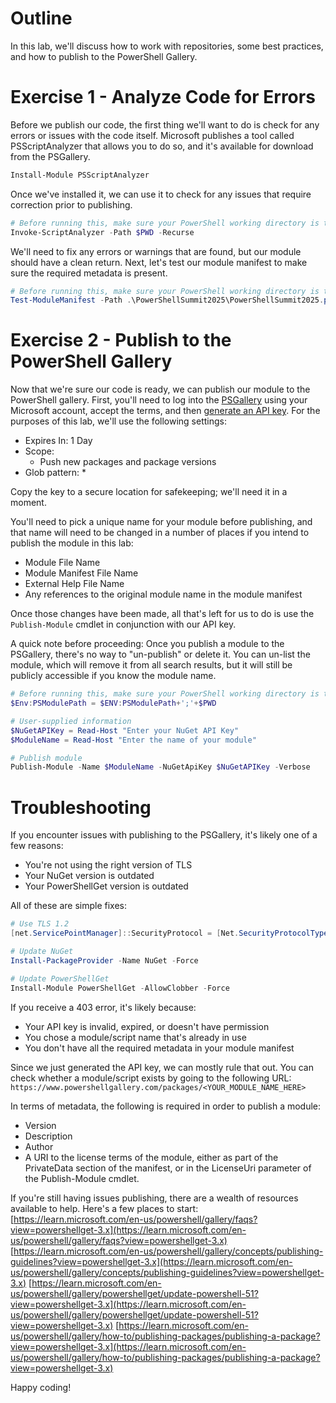 # Outline
In this lab, we'll discuss how to work with repositories, some best practices, and how to publish to the PowerShell Gallery.

# Exercise 1 - Analyze Code for Errors
Before we publish our code, the first thing we'll want to do is check for any errors or issues with the code itself. Microsoft publishes a tool called PSScriptAnalyzer that allows you to do so, and it's available for download from the PSGallery.
```powershell
Install-Module PSScriptAnalyzer
```

Once we've installed it, we can use it to check for any issues that require correction prior to publishing.
```powershell
# Before running this, make sure your PowerShell working directory is the same folder as the file you're currently reading!
Invoke-ScriptAnalyzer -Path $PWD -Recurse
```

We'll need to fix any errors or warnings that are found, but our module should have a clean return. Next, let's test our module manifest to make sure the required metadata is present.
```powershell
# Before running this, make sure your PowerShell working directory is the same folder as the file you're currently reading!
Test-ModuleManifest -Path .\PowerShellSummit2025\PowerShellSummit2025.psd1
```

# Exercise 2 - Publish to the PowerShell Gallery
Now that we're sure our code is ready, we can publish our module to the PowerShell gallery. First, you'll need to log into the [PSGallery](https://www.powershellgallery.com) using your Microsoft account, accept the terms, and then [generate an API key](https://learn.microsoft.com/en-us/powershell/gallery/how-to/managing-profile/creating-apikeys?view=powershellget-3.x). For the purposes of this lab, we'll use the following settings:
- Expires In: 1 Day
- Scope:
  - Push new packages and package versions
- Glob pattern: *

Copy the key to a secure location for safekeeping; we'll need it in a moment.

You'll need to pick a unique name for your module before publishing, and that name will need to be changed in a number of places if you intend to publish the module in this lab:
- Module File Name
- Module Manifest File Name
- External Help File Name
- Any references to the original module name in the module manifest

Once those changes have been made, all that's left for us to do is use the `Publish-Module` cmdlet in conjunction with our API key.

A quick note before proceeding: Once you publish a module to the PSGallery, there's no way to "un-publish" or delete it. You can un-list the module, which will remove it from all search results, but it will still be publicly accessible if you know the module name.
```powershell
# Before running this, make sure your PowerShell working directory is the same folder as the file you're currently reading!
$Env:PSModulePath = $ENV:PSModulePath+';'+$PWD

# User-supplied information
$NuGetAPIKey = Read-Host "Enter your NuGet API Key"
$ModuleName = Read-Host "Enter the name of your module"

# Publish module
Publish-Module -Name $ModuleName -NuGetApiKey $NuGetAPIKey -Verbose
```

# Troubleshooting

If you encounter issues with publishing to the PSGallery, it's likely one of a few reasons:
- You're not using the right version of TLS
- Your NuGet version is outdated
- Your PowerShellGet version is outdated

All of these are simple fixes:
```powershell
# Use TLS 1.2
[net.ServicePointManager]::SecurityProtocol = [Net.SecurityProtocolType]::Tls12

# Update NuGet
Install-PackageProvider -Name NuGet -Force

# Update PowerShellGet
Install-Module PowerShellGet -AllowClobber -Force
```

If you receive a 403 error, it's likely because:
- Your API key is invalid, expired, or doesn't have permission
- You chose a module/script name that's already in use
- You don't have all the required metadata in your module manifest

Since we just generated the API key, we can mostly rule that out. You can check whether a module/script exists by going to the following URL: `https://www.powershellgallery.com/packages/<YOUR_MODULE_NAME_HERE>`

In terms of metadata, the following is required in order to publish a module:
- Version
- Description
- Author
- A URI to the license terms of the module, either as part of the PrivateData section of the manifest, or in the LicenseUri parameter of the Publish-Module cmdlet.

If you're still having issues publishing, there are a wealth of resources available to help. Here's a few places to start:
[https://learn.microsoft.com/en-us/powershell/gallery/faqs?view=powershellget-3.x](https://learn.microsoft.com/en-us/powershell/gallery/faqs?view=powershellget-3.x)
[https://learn.microsoft.com/en-us/powershell/gallery/concepts/publishing-guidelines?view=powershellget-3.x](https://learn.microsoft.com/en-us/powershell/gallery/concepts/publishing-guidelines?view=powershellget-3.x)
[https://learn.microsoft.com/en-us/powershell/gallery/powershellget/update-powershell-51?view=powershellget-3.x](https://learn.microsoft.com/en-us/powershell/gallery/powershellget/update-powershell-51?view=powershellget-3.x)
[https://learn.microsoft.com/en-us/powershell/gallery/how-to/publishing-packages/publishing-a-package?view=powershellget-3.x](https://learn.microsoft.com/en-us/powershell/gallery/how-to/publishing-packages/publishing-a-package?view=powershellget-3.x)


Happy coding!